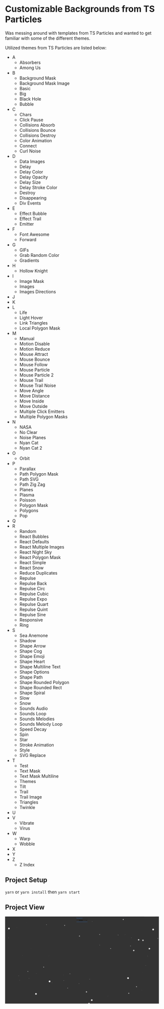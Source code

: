 # Customizable Backgrounds from TS Particles

Was messing around with templates from TS Particles and wanted to get familiar with some of the different themes.

Utilized themes from TS Particles are listed below:

- A
  - Absorbers
  - Among Us
- B
  - Background Mask
  - Background Mask Image
  - Basic
  - Big
  - Black Hole
  - Bubble
- C
  <!-- - Cards -->
  - Chars
  <!-- - Click Confetti -->
  - Click Pause
  - Collisions Absorb
  - Collisions Bounce
  - Collisions Destroy
  - Color Animation
  - Connect
  - Curl Noise
- D
  - Data Images
  - Delay
  - Delay Color
  - Delay Opacity
  - Delay Size
  - Delay Stroke Color
  - Destroy
  - Disappearing
  - Div Events
- E
  - Effect Bubble
  - Effect Trail
  - Emitter
  <!-- - Emitter Absorb
  - Emitter Angled
  - Emitter Images
  - Emitter Image Shape -->
  <!-- - Emitter Paths
  - Emitter Shapes
  - Emitter Spawn Color
  - Emitter Text Shape
  - Emitter Text Stroke Shape -->
- F
  <!-- - Fireworks -->
  <!-- - Fireworks 2 -->
  - Font Awesome
  - Forward
- G
  - GIFs
  - Grab Random Color
  - Gradients
  <!-- - Gravity
  - Growing -->
- H
  <!-- - Hexagon Path -->
  - Hollow Knight
  <!-- - Hyperspace -->
- I
  - Image Mask
  - Images
  - Images Directions
  <!-- - Infection -->
- J
- K
- L
  - Life
  - Light Hover
  - Link Triangles
  - Local Polygon Mask
- M
  - Manual
  - Motion Disable
  - Motion Reduce
  - Mouse Attract
  - Mouse Bounce
  - Mouse Follow
  - Mouse Particle
  - Mouse Particle 2
  - Mouse Trail
  - Mouse Trail Noise
  - Move Angle
  - Move Distance
  - Move Inside
  - Move Outside
  - Multiple Click Emitters
  - Multiple Polygon Masks
- N
  - NASA
  - No Clear
  - Noise Planes
  - Nyan Cat
  - Nyan Cat 2
- O
  - Orbit
- P
  - Parallax
  - Path Polygon Mask
  - Path SVG
  - Path Zig Zag
  - Planes
  - Plasma
  - Poisson
  - Polygon Mask
  - Polygons
  - Pop
- Q
- R
  - Random
  - React Bubbles
  - React Defaults
  - React Multiple Images
  - React Night Sky
  - React Polygon Mask
  - React Simple
  - React Snow
  - Reduce Duplicates
  - Repulse
  - Repulse Back
  - Repulse Circ
  - Repulse Cubic
  - Repulse Expo
  - Repulse Quart
  - Repulse Quint
  - Repulse Sine
  - Responsive
  - Ring
- S
  - Sea Anemone
  - Shadow
  - Shape Arrow
  - Shape Cog
  - Shape Emoji
  - Shape Heart
  - Shape Multiline Text
  - Shape Options
  - Shape Path
  - Shape Rounded Polygon
  - Shape Rounded Rect
  - Shape Spiral
  - Slow
  - Snow
  - Sounds Audio
  - Sounds Loop
  - Sounds Melodies
  - Sounds Melody Loop
  - Speed Decay
  - Spin
  - Star
  - Stroke Animation
  - Style
  - SVG Replace
- T
  - Test
  - Text Mask
  - Text Mask Multiline
  - Themes
  - Tilt
  - Trail
  - Trail Image
  - Triangles
  - Twinkle
- U
- V
  - Vibrate
  - Virus
- W
  - Warp
  - Wobble
- X
- Y
- Z
  - Z Index

## Project Setup

`yarn` or `yarn install`
then
`yarn start`

## Project View

![Screenshot](screenshot.png)
